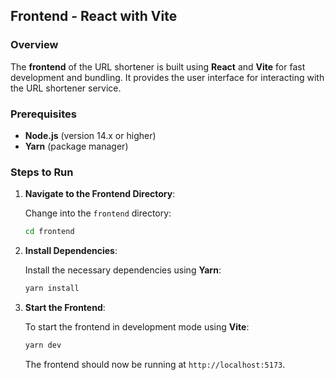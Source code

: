 ## Frontend - React with Vite

### Overview

The **frontend** of the URL shortener is built using **React** and **Vite** for fast development and bundling. It provides the user interface for interacting with the URL shortener service.

### Prerequisites

- **Node.js** (version 14.x or higher)
- **Yarn** (package manager)

### Steps to Run

1. **Navigate to the Frontend Directory**:

   Change into the `frontend` directory:

   ```bash
   cd frontend
   ```

2. **Install Dependencies**:

   Install the necessary dependencies using **Yarn**:

   ```bash
   yarn install
   ```

3. **Start the Frontend**:

   To start the frontend in development mode using **Vite**:

   ```bash
   yarn dev
   ```

   The frontend should now be running at `http://localhost:5173`.
